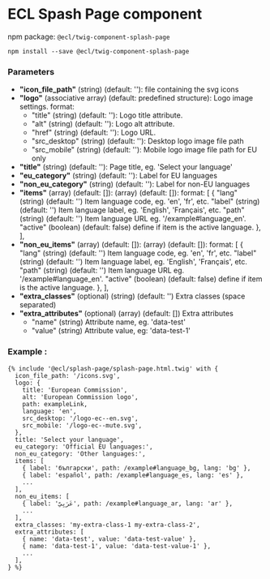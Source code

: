 # ECL Spash Page component

npm package: `@ecl/twig-component-splash-page`

```shell
npm install --save @ecl/twig-component-splash-page
```

### Parameters

- **"icon_file_path"** (string) (default: ''): file containing the svg icons
- **"logo"** (associative array) (default: predefined structure): Logo image settings. format:
  - "title" (string) (default: ''): Logo title attribute.
  - "alt" (string) (default: ''): Logo alt attribute.
  - "href" (string) (default: ''): Logo URL.
  - "src_desktop" (string) (default: ''): Desktop logo image file path
  - "src_mobile" (string) (default: ''): Mobile logo image file path for EU only
- **"title"** (string) (default: ''): Page title, eg. 'Select your language'
- **"eu_category"** (string) (default: ''): Label for EU languages
- **"non_eu_category"** (string) (default: ''): Label for non-EU languages
- **"items"** (array) (default: []): (array) (default: []): format: [
  {
  "lang" (string) (default: '') Item language code, eg. 'en', 'fr', etc.
  "label" (string) (default: '') Item language label, eg. 'English', 'Français', etc.
  "path" (string) (default: '') Item language URL eg. '/example#language_en'.
  "active" (boolean) (default: false) define if item is the active language.
  },
  ],
- **"non_eu_items"** (array) (default: []): (array) (default: []): format: [
  {
  "lang" (string) (default: '') Item language code, eg. 'en', 'fr', etc.
  "label" (string) (default: '') Item language label, eg. 'English', 'Français', etc.
  "path" (string) (default: '') Item language URL eg. '/example#language_en'.
  "active" (boolean) (default: false) define if item is the active language.
  },
  ],
- **"extra_classes"** (optional) (string) (default: '') Extra classes (space separated)
- **"extra_attributes"** (optional) (array) (default: []) Extra attributes
  - "name" (string) Attribute name, eg. 'data-test'
  - "value" (string) Attribute value, eg: 'data-test-1'

### Example :

<!-- prettier-ignore -->
```twig
{% include '@ecl/splash-page/splash-page.html.twig' with { 
  icon_file_path: '/icons.svg',
  logo: {
    title: 'European Commission',
    alt: 'European Commission logo',
    path: exampleLink,
    language: 'en',
    src_desktop: '/logo-ec--en.svg',
    src_mobile: '/logo-ec--mute.svg',
  },
  title: 'Select your language',
  eu_category: 'Official EU languages:',
  non_eu_category: 'Other languages:',
  items: [
    { label: 'български', path: /example#language_bg, lang: 'bg' },
    { label: 'español', path: /example#language_es, lang: 'es' },
    ...
  ],
  non_eu_items: [
    { label: 'عَرَبِيّ', path: /example#language_ar, lang: 'ar' },
    ...
  ],
  extra_classes: 'my-extra-class-1 my-extra-class-2', 
  extra_attributes: [ 
    { name: 'data-test', value: 'data-test-value' }, 
    { name: 'data-test-1', value: 'data-test-value-1' }, 
    ... 
  ], 
} %} 
```
